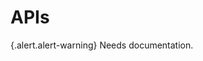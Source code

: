 <!-- @file Overview of the APIs provided by Drupal Bootstrap. -->
<!-- @defgroup -->
# APIs

{.alert.alert-warning} Needs documentation.
